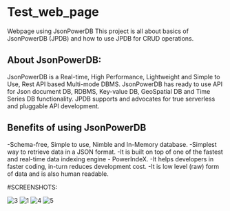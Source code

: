 # Test_web_page
Webpage using JsonPowerDB
This project is all about basics of JsonPowerDB (JPDB) and how to use JPDB for CRUD operations.

## About JsonPowerDB:

JsonPowerDB is a Real-time, High Performance, Lightweight and Simple to Use, Rest API based Multi-mode DBMS. JsonPowerDB has ready to use API for Json document DB, RDBMS, Key-value DB, GeoSpatial DB and Time Series DB functionality. JPDB supports and advocates for true serverless and pluggable API development.

## Benefits of using JsonPowerDB

  -Schema-free, Simple to use, Nimble and In-Memory database.
  -Simplest way to retrieve data in a JSON format.
  -It is built on top of one of the fastest and real-time data indexing engine - PowerIndeX.
  -It helps developers in faster coding, in-turn reduces development cost.
  -It is low level (raw) form of data and is also human readable.

#SCREENSHOTS:

![3](https://user-images.githubusercontent.com/54765654/171994599-39385c41-eb6a-47b3-a0d6-392f0a652ad8.png)
![1](https://user-images.githubusercontent.com/54765654/171994596-0eb70b76-e221-4795-884c-61aa79ba908f.png)
![4](https://user-images.githubusercontent.com/54765654/171994601-62ff45e7-4d6e-44d2-a0e9-f6efd9d0219d.png)
![5](https://user-images.githubusercontent.com/54765654/171994602-1814b22f-00d5-419c-9879-72b1ba794be5.png)
